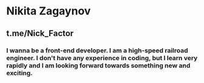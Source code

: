 # Nikita Zagaynov
## t.me/Nick_Factor
### I wanna be a front-end developer. I am a high-speed railroad engineer. I don't have any experience in coding, but I learn very rapidly and I am looking forward towards something new and exciting.
